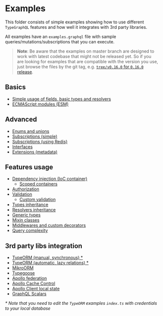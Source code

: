 # Examples

This folder consists of simple examples showing how to use different `TypeGraphQL` features and how well it integrates with 3rd party libraries.

All examples have an `examples.graphql` file with sample queries/mutations/subscriptions that you can execute.

> **Note**: Be aware that the examples on master branch are designed to work with latest codebase that might not be released yet.
> So if you are looking for examples that are compatible with the version you use, just browse the files by the git tag, e.g. [`tree/v0.16.0` for `0.16.0` release](https://github.com/MichalLytek/type-graphql/tree/v0.16.0/examples).

## Basics

- [Simple usage of fields, basic types and resolvers](./simple-usage)
- [ECMAScript modules (ESM)](./esm)

## Advanced

- [Enums and unions](./enums-and-unions)
- [Subscriptions (simple)](./simple-subscriptions)
- [Subscriptions (using Redis)](./redis-subscriptions)
- [Interfaces](./interfaces-inheritance)
- [Extensions (metadata)](./extensions)

## Features usage

- [Dependency injection (IoC container)](./using-container)
  - [Scoped containers](./using-scoped-container)
- [Authorization](./authorization)
- [Validation](./automatic-validation)
  - [Custom validation](./custom-validation)
- [Types inheritance](./interfaces-inheritance)
- [Resolvers inheritance](./resolvers-inheritance)
- [Generic types](./generic-types)
- [Mixin classes](./mixin-classes)
- [Middlewares and custom decorators](./middlewares-custom-decorators)
- [Query complexity](./query-complexity)

## 3rd party libs integration

- [TypeORM (manual, synchronous) \*](./typeorm-basic-usage)
- [TypeORM (automatic, lazy relations) \*](./typeorm-lazy-relations)
- [MikroORM](./mikro-orm)
- [Typegoose](./typegoose)
- [Apollo federation](./apollo-federation)
- [Apollo Cache Control](./apollo-cache)
- [Apollo Client local state](./apollo-client)
- [GraphQL Scalars](./graphql-scalars)

_\* Note that you need to edit the `TypeORM` examples `index.ts` with credentials to your local database_
